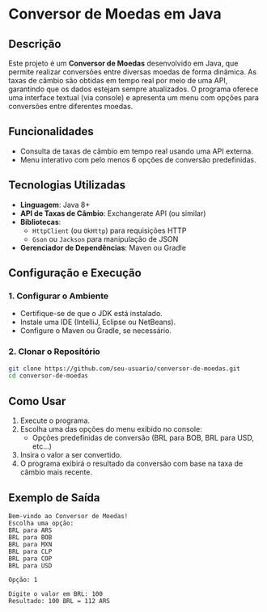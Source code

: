 # Conversor de Moedas em Java

## Descrição

Este projeto é um **Conversor de Moedas** desenvolvido em Java, que permite realizar conversões entre diversas moedas de forma dinâmica. As taxas de câmbio são obtidas em tempo real por meio de uma API, garantindo que os dados estejam sempre atualizados. O programa oferece uma interface textual (via console) e apresenta um menu com opções para conversões entre diferentes moedas.

## Funcionalidades

- Consulta de taxas de câmbio em tempo real usando uma API externa.
- Menu interativo com pelo menos 6 opções de conversão predefinidas.

## Tecnologias Utilizadas

- **Linguagem**: Java 8+
- **API de Taxas de Câmbio**: Exchangerate API (ou similar)
- **Bibliotecas**:
  - `HttpClient` (ou `OkHttp`) para requisições HTTP
  - `Gson` ou `Jackson` para manipulação de JSON
- **Gerenciador de Dependências**: Maven ou Gradle

## Configuração e Execução

### 1. Configurar o Ambiente

- Certifique-se de que o JDK está instalado.
- Instale uma IDE (IntelliJ, Eclipse ou NetBeans).
- Configure o Maven ou Gradle, se necessário.

### 2. Clonar o Repositório

```bash
git clone https://github.com/seu-usuario/conversor-de-moedas.git
cd conversor-de-moedas
```

## Como Usar

1. Execute o programa.
2. Escolha uma das opções do menu exibido no console:
   - Opções predefinidas de conversão (BRL para BOB, BRL para USD, etc...)
3. Insira o valor a ser convertido.
4. O programa exibirá o resultado da conversão com base na taxa de câmbio mais recente.

## Exemplo de Saída
```
Bem-vindo ao Conversor de Moedas!
Escolha uma opção:
BRL para ARS
BRL para BOB
BRL para MXN
BRL para CLP
BRL para COP
BRL para USD

Opção: 1

Digite o valor em BRL: 100
Resultado: 100 BRL = 112 ARS
```


